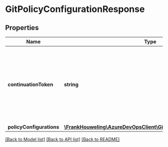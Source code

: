 # GitPolicyConfigurationResponse

## Properties
Name | Type | Description | Notes
------------ | ------------- | ------------- | -------------
**continuationToken** | **string** | The HTTP client methods find the continuation token header in the response and populate this field. | [optional] 
**policyConfigurations** | [**\FrankHouweling\AzureDevOpsClient\Git\Model\PolicyConfiguration[]**](PolicyConfiguration.md) |  | [optional] 

[[Back to Model list]](../README.md#documentation-for-models) [[Back to API list]](../README.md#documentation-for-api-endpoints) [[Back to README]](../README.md)


